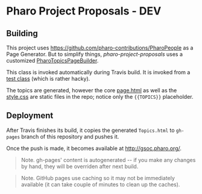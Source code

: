 # Pharo Project Proposals - DEV

## Building

This project uses https://github.com/pharo-contributions/PharoPeople as a Page Generator.
But to simplify things, *pharo-project-proposals* uses a customized [PharoTopicsPageBuilder](https://github.com/pharo-project/pharo-project-proposals/blob/master/repository/PharoTopics/PharoTopicsPageBuilder.class.st).

This class is invoked automatically during Travis build. It is invoked from a [test class](https://github.com/pharo-project/pharo-project-proposals/blob/master/repository/PharoTopics/PharoTopicsTest.class.st#L12) (which is rather hacky).

The topics are generated, however the core [page.html](https://github.com/pharo-project/pharo-project-proposals/blob/master/page.html) as well as the [style.css](https://github.com/pharo-project/pharo-project-proposals/blob/master/style.css) are static files in the repo; notice only the `{{TOPICS}}` placeholder.

## Deployment

After Travis finishes its build, it copies the generated `Topics.html` to `gh-pages` branch of this repository and pushes it.

Once the push is made, it becomes available at http://gsoc.pharo.org/.

> Note. gh-pages' content is autogenerated -- if you make any changes by hand, they will be overriden after next build.

> Note. GitHub pages use caching so it may not be immediately available (it can take couple of minutes to clean up the caches).
